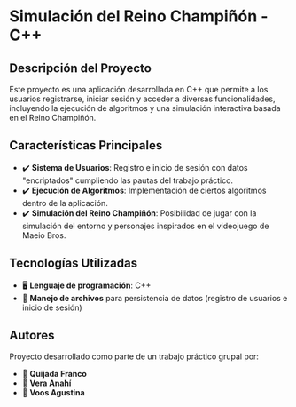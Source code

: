 # **Simulación del Reino Champiñón - C++**

## **Descripción del Proyecto**
Este proyecto es una aplicación desarrollada en C++ que permite a los usuarios registrarse, iniciar sesión y acceder a diversas funcionalidades, incluyendo la ejecución de algoritmos y una simulación interactiva basada en el Reino Champiñón.

## **Características Principales**
- ✔️ **Sistema de Usuarios**: Registro e inicio de sesión con datos "encriptados" cumpliendo las pautas del trabajo práctico.
- ✔️ **Ejecución de Algoritmos**: Implementación de ciertos algoritmos dentro de la aplicación.
- ✔️ **Simulación del Reino Champiñón**: Posibilidad de jugar con la simulación del entorno y personajes inspirados en el videojuego de Maeio Bros.

## **Tecnologías Utilizadas**
- 🖥️ **Lenguaje de programación**: C++
- 📂 **Manejo de archivos** para persistencia de datos (registro de usuarios e inicio de sesión)

## **Autores**
Proyecto desarrollado como parte de un trabajo práctico grupal por:
- 👤 **Quijada Franco**
- 👤 **Vera Anahí**
- 👤 **Voos Agustina**
